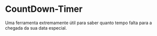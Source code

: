 # CountDown-Timer
Uma ferramenta extremamente útil para saber quanto tempo falta para a chegada da sua data especial.
